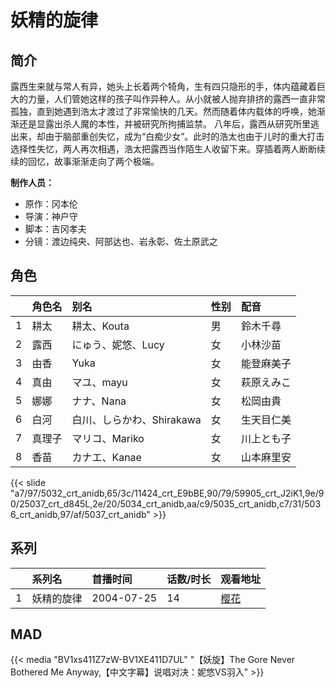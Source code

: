# 妖精的旋律


## 简介

露西生来就与常人有异，她头上长着两个犄角，生有四只隐形的手，体内蕴藏着巨大的力量，人们管她这样的孩子叫作异种人。从小就被人抛弃排挤的露西一直非常孤独，直到她遇到浩太才渡过了非常愉快的几天。然而随着体内载体的呼唤，她渐渐还是显露出杀人魔的本性，并被研究所拘捕监禁。
八年后，露西从研究所里逃出来，却由于脑部重创失忆，成为“白痴少女”。此时的浩太也由于儿时的重大打击选择性失忆，两人再次相遇，浩太把露西当作陌生人收留下来。穿插着两人断断续续的回忆，故事渐渐走向了两个极端。

**制作人员：**
- 原作：冈本伦
- 导演：神户守
- 脚本：吉冈孝夫
- 分镜：渡边纯央、阿部达也、岩永彰、佐土原武之

## 角色

|     |   角色名   |   别名  | 性别 |  配音  |
|:--- |:------  |:----      |:---  |:--   |
| 1 | 耕太 | 耕太、Kouta | 男 | 鈴木千尋 |
| 2 | 露西 | にゅう、妮悠、Lucy | 女 | 小林沙苗 |
| 3 | 由香 | Yuka | 女 | 能登麻美子 |
| 4 | 真由 | マユ、mayu | 女 | 萩原えみこ |
| 5 | 娜娜 | ナナ、Nana | 女 | 松岡由貴 |
| 6 | 白河 | 白川、しらかわ、Shirakawa | 女 | 生天目仁美 |
| 7 | 真理子 | マリコ、Mariko | 女 | 川上とも子 |
| 8 | 香苗 | カナエ、Kanae | 女 | 山本麻里安 |

{{< slide "a7/97/5032_crt_anidb,65/3c/11424_crt_E9bBE,90/79/59905_crt_J2iK1,9e/90/25037_crt_d845L,2e/20/5034_crt_anidb,aa/c9/5035_crt_anidb,c7/31/5036_crt_anidb,97/af/5037_crt_anidb" >}}

## 系列

|     | 系列名   | 首播时间       | 话数/时长 | 观看地址                                          |
|:----|:------|:-----------|:------|:----------------------------------------------|
| 1   | 妖精的旋律 | 2004-07-25 | 14    | [樱花](https://www.yhdmp.live/vp/4083-2-0.html) |


## MAD

{{< media  "BV1xs411Z7zW-BV1XE411D7UL" 
"【妖旋】The Gore Never Bothered Me Anyway,【中文字幕】说唱对决：妮悠VS羽入"  >}}
